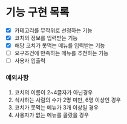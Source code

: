 # 기능 구현 목록
- [x] 카테고리를 무작위로 선정하는 기능
- [x] 코치의 정보를 입력받는 기능
- [x] 해당 코치가 못먹는 메뉴를 입력받는 기능
- [ ] 요구조건에 만족하는 메뉴를 추천하는 기능
- [ ] 사용자 입출력

### 예외사항
1. 코치의 이름이 2~4글자가 아닌경우
2. 식사하는 사람의 수가 2명 미만, 6명 이상인 경우
3. 코치가 못먹는 메뉴가 3개 이상일 경우
4. 사용자가 없는 메뉴를 골랐을 경우
